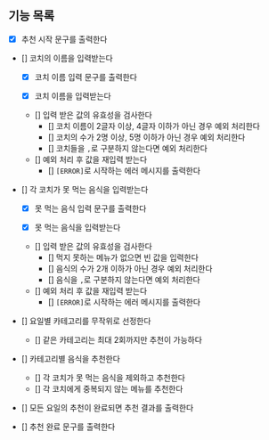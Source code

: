 ## 기능 목록

- [x] 추천 시작 문구를 출력한다

- [] 코치의 이름을 입력받는다

  - [x] 코치 이름 입력 문구를 출력한다

  - [x] 코치 이름을 입력받는다

  - [] 입력 받은 값의 유효성을 검사한다
    - [] 코치 이름이 2글자 이상, 4글자 이하가 아닌 경우 예외 처리한다
    - [] 코치의 수가 2명 이상, 5명 이하가 아닌 경우 예외 처리한다
    - [] 코치들을 `,`로 구분하지 않는다면 예외 처리한다
  - [] 예외 처리 후 값을 재입력 받는다
    - [] `[ERROR]`로 시작하는 에러 메시지를 출력한다

- [] 각 코치가 못 먹는 음식을 입력받는다

  - [x] 못 먹는 음식 입력 문구를 출력한다

  - [x] 못 먹는 음식을 입력받는다

  - [] 입력 받은 값의 유효성을 검사한다
    - [] 먹지 못하는 메뉴가 없으면 빈 값을 입력한다
    - [] 음식의 수가 2개 이하가 아닌 경우 예외 처리한다
    - [] 음식을 `,`로 구분하지 않는다면 예외 처리한다
  - [] 예외 처리 후 값을 재입력 받는다
    - [] `[ERROR]`로 시작하는 에러 메시지를 출력한다

- [] 요일별 카테고리를 무작위로 선정한다
  - [] 같은 카테고리는 최대 2회까지만 추천이 가능하다

- [] 카테고리별 음식을 추천한다
  - [] 각 코치가 못 먹는 음식을 제외하고 추천한다
  - [] 각 코치에게 중복되지 않는 메뉴를 추천한다

- [] 모든 요일의 추천이 완료되면 추천 결과를 출력한다

- [] 추천 완료 문구를 출력한다
